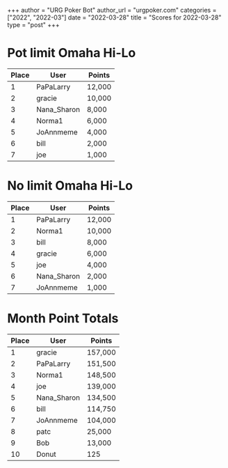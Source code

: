 +++
author = "URG Poker Bot"
author_url = "urgpoker.com"
categories = ["2022", "2022-03"]
date = "2022-03-28"
title = "Scores for 2022-03-28"
type = "post"
+++
# Pot limit Omaha Hi-Lo

| Place | User | Points |
|-------|------|--------|
| 1 | PaPaLarry | 12,000 |
| 2 | gracie | 10,000 |
| 3 | Nana_Sharon | 8,000 |
| 4 | Norma1 | 6,000 |
| 5 | JoAnnmeme | 4,000 |
| 6 | bill | 2,000 |
| 7 | joe | 1,000 |

# No limit Omaha Hi-Lo

| Place | User | Points |
|-------|------|--------|
| 1 | PaPaLarry | 12,000 |
| 2 | Norma1 | 10,000 |
| 3 | bill | 8,000 |
| 4 | gracie | 6,000 |
| 5 | joe | 4,000 |
| 6 | Nana_Sharon | 2,000 |
| 7 | JoAnnmeme | 1,000 |

# Month Point Totals

| Place | User | Points |
|-------|------|--------|
| 1 | gracie | 157,000 |
| 2 | PaPaLarry | 151,500 |
| 3 | Norma1 | 148,500 |
| 4 | joe | 139,000 |
| 5 | Nana_Sharon | 134,500 |
| 6 | bill | 114,750 |
| 7 | JoAnnmeme | 104,000 |
| 8 | patc | 25,000 |
| 9 | Bob | 13,000 |
| 10 | Donut | 125 |
